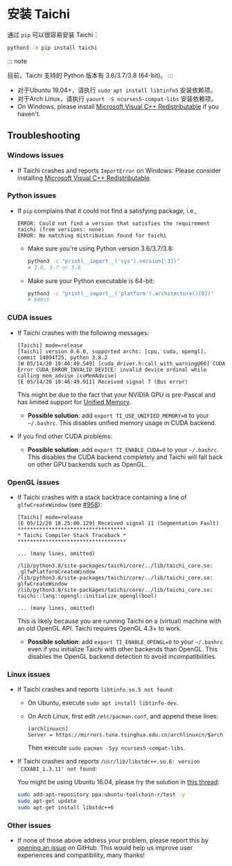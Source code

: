 # 安装 Taichi

通过 `pip` 可以很容易安装 Taichi：

```bash
python3 -m pip install taichi
```

::: note

目前，Taichi 支持的 Python 版本有 3.6/3.7/3.8 (64-bit)。
:::

- 对于Ubuntu 19.04+，请执行 `sudo apt install libtinfo5` 安装依赖项。
- 对于Arch Linux，请执行 `yaourt -S ncurses5-compat-libs` 安装依赖项。
- On Windows, please install [Microsoft Visual C++ Redistributable](https://aka.ms/vs/16/release/vc_redist.x64.exe) if you haven\'t.

## Troubleshooting

### Windows issues

- If Taichi crashes and reports `ImportError` on Windows: Please consider installing [Microsoft Visual C++ Redistributable](https://aka.ms/vs/16/release/vc_redist.x64.exe).

### Python issues

- If `pip` complains that it could not find a satisfying package, i.e.,

  ```
  ERROR: Could not find a version that satisfies the requirement taichi (from versions: none)
  ERROR: No matching distribution found for taichi
  ```

  - Make sure you\'re using Python version 3.6/3.7/3.8:

    ```bash
    python3 -c "print(__import__('sys').version[:3])"
    # 3.6, 3.7 or 3.8
    ```

  - Make sure your Python executable is 64-bit:

    ```bash
    python3 -c "print(__import__('platform').architecture()[0])"
    # 64bit
    ```

### CUDA issues

- If Taichi crashes with the following messages:

  ```
  [Taichi] mode=release
  [Taichi] version 0.6.0, supported archs: [cpu, cuda, opengl], commit 14094f25, python 3.8.2
  [W 05/14/20 10:46:49.549] [cuda_driver.h:call_with_warning@60] CUDA Error CUDA_ERROR_INVALID_DEVICE: invalid device ordinal while calling mem_advise (cuMemAdvise)
  [E 05/14/20 10:46:49.911] Received signal 7 (Bus error)
  ```

  This might be due to the fact that your NVIDIA GPU is pre-Pascal and has limited support for [Unified Memory](https://www.nextplatform.com/2019/01/24/unified-memory-the-final-piece-of-the-gpu-programming-puzzle/).

  - **Possible solution**: add `export TI_USE_UNIFIED_MEMORY=0` to your `~/.bashrc`. This disables unified memory usage in CUDA backend.

- If you find other CUDA problems:

  - **Possible solution**: add `export TI_ENABLE_CUDA=0` to your `~/.bashrc`. This disables the CUDA backend completely and Taichi will fall back on other GPU backends such as OpenGL.

### OpenGL issues

- If Taichi crashes with a stack backtrace containing a line of `glfwCreateWindow` (see [\#958](https://github.com/taichi-dev/taichi/issues/958)):

  ```{9-11}
  [Taichi] mode=release
  [E 05/12/20 18.25:00.129] Received signal 11 (Segmentation Fault)
  ***********************************
  * Taichi Compiler Stack Traceback *
  ***********************************

  ... (many lines, omitted)

  /lib/python3.8/site-packages/taichi/core/../lib/taichi_core.so: _glfwPlatformCreateWindow
  /lib/python3.8/site-packages/taichi/core/../lib/taichi_core.so: glfwCreateWindow
  /lib/python3.8/site-packages/taichi/core/../lib/taichi_core.so: taichi::lang::opengl::initialize_opengl(bool)

  ... (many lines, omitted)
  ```

  This is likely because you are running Taichi on a (virtual) machine with an old OpenGL API. Taichi requires OpenGL 4.3+ to work.

  - **Possible solution**: add `export TI_ENABLE_OPENGL=0` to your `~/.bashrc` even if you initialize Taichi with other backends than OpenGL. This disables the OpenGL backend detection to avoid incompatibilities.

### Linux issues

- If Taichi crashes and reports `libtinfo.so.5 not found`:

  - On Ubuntu, execute `sudo apt install libtinfo-dev`.

  - On Arch Linux, first edit `/etc/pacman.conf`, and append these lines:

    ```
    [archlinuxcn]
    Server = https://mirrors.tuna.tsinghua.edu.cn/archlinuxcn/$arch
    ```

    Then execute `sudo pacman -Syy ncurses5-compat-libs`.

- If Taichi crashes and reports ``/usr/lib/libstdc++.so.6: version `CXXABI_1.3.11' not found``:

  You might be using Ubuntu 16.04, please try the solution in [this thread](https://github.com/tensorflow/serving/issues/819#issuecomment-377776784):

  ```bash
  sudo add-apt-repository ppa:ubuntu-toolchain-r/test -y
  sudo apt-get update
  sudo apt-get install libstdc++6
  ```

### Other issues

- If none of those above address your problem, please report this by [opening an issue](https://github.com/taichi-dev/taichi/issues/new?labels=potential+bug&template=bug_report.md) on GitHub. This would help us improve user experiences and compatibility, many thanks!
